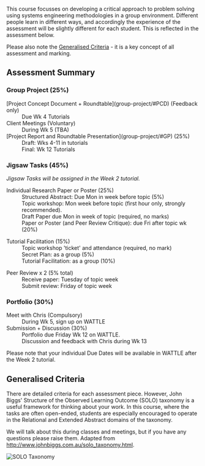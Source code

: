 This course focusses on developing a critical approach to problem solving using systems engineering methodologies in a group environment. Different people learn in different ways, and accordingly the experience of the assessment will be slightly different for each student. This is reflected in the assessment below.

Please also note the [Generalised Criteria](#Generalised_Criteria) - it is a key concept of all assessment and marking.

## Assessment Summary  <a id="Assessment_Table"></a>

### Group Project (25%)
<dl>
<dt>[Project Concept Document + Roundtable](group-project/#PCD) (Feedback only)</dt>
<dd>Due Wk 4 Tutorials</dd>
<dt>Client Meetings (Voluntary)</dt>
<dd>During Wk 5 (TBA)</dd>
<dt>[Project Report and Roundtable Presentation](group-project/#GP) (25%)</dt>
<dd>Draft: Wks 4-11 in tutorials</dd><dd>Final: Wk 12 Tutorials</dd>
</dl>

### Jigsaw Tasks (45%)
*Jigsaw Tasks will be assigned in the Week 2 tutorial.*
<dl>
<dt>Individual Research Paper or Poster (25%)</dt>
<dd>Structured Abstract: Due Mon in week before topic (5%)</dd>
<dd>Topic workshop: Mon week before topic (first hour only, strongly recommended).
<dd>Draft Paper due Mon in week of topic (required, no marks)</dd>
<dd>Paper or Poster (and Peer Review Critique): due Fri after topic wk (20%)</dd>
</dl>
<dl>
<dt>Tutorial Facilitation (15%)</dt>
<dd>Topic workshop 'ticket' and attendance (required, no mark)</dd>
<dd>Secret Plan: as a group (5%)</dd>
<dd>Tutorial Facilitation: as a group (10%)</dd>
</dl>
<dl>
<dt>Peer Review x 2 (5% total)</dt>
<dd>Receive paper: Tuesday of topic week</dd>
<dd>Submit review: Friday of topic week</dd>
</dl>

### Portfolio (30%)

<dl>
<dt>Meet with Chris (Compulsory)
<dd>During Wk 5, sign up on WATTLE</dd>
<dt>Submission + Discussion (30%)</dt>
<dd>Portfolio due Friday Wk 12 on WATTLE.</dd>
<dd>Discussion and feedback with Chris during Wk 13</dd>
</dl>

Please note that your individual Due Dates will be available in WATTLE after the Week 2 tutorial.

## Generalised Criteria <a id="Generalised_Criteria"></a>

There are detailed criteria for each assessment piece. However, John Biggs' Structure of the Observed Learning Outcome (SOLO) taxonomy is a useful framework for thinking about your work. In this course, where the tasks are often open-ended, students are especially encouraged to operate in the Relational and Extended Abstract domains of the taxonomy.

We will talk about this during classes and meetings, but if you have any questions please raise them.
Adapted from http://www.johnbiggs.com.au/solo_taxonomy.html. 

![SOLO Taxonomy](../../data/biggs.png)
